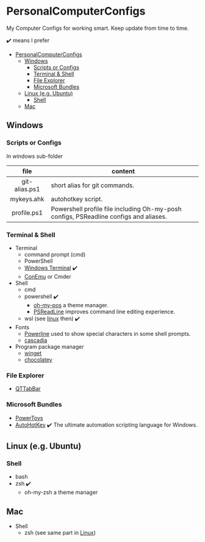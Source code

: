 # PersonalComputerConfigs

My Computer Configs for working smart. Keep update from time to time.

:heavy_check_mark: means I prefer

- [PersonalComputerConfigs](#personalcomputerconfigs)
  - [Windows](#windows)
    - [Scripts or Configs](#scripts-or-configs)
    - [Terminal & Shell](#terminal--shell)
    - [File Explorer](#file-explorer)
    - [Microsoft Bundles](#microsoft-bundles)
  - [Linux (e.g. Ubuntu)](#linux-eg-ubuntu)
    - [Shell](#shell)
  - [Mac](#mac)

## Windows

### Scripts or Configs

In windows sub-folder

|     file      | content                                                                               |
| :-----------: | ------------------------------------------------------------------------------------- |
| git-alias.ps1 | short alias for git commands.                                                         |
|  mykeys.ahk   | autohotkey script.                                                                    |
|  profile.ps1  | Powershell profile file including Oh-my-posh configs, PSReadline configs and aliases. |

### Terminal & Shell

- Terminal
  - command prompt (cmd)
  - PowerShell
  - [Windows Terminal](https://github.com/microsoft/terminal) :heavy_check_mark:
  - [ConEmu](https://github.com/Maximus5/ConEmu) or Cmder
- Shell
  - cmd
  - powershell :heavy_check_mark:
    - [oh-my-pos](https://github.com/JanDeDobbeleer/oh-my-posh) a theme manager.
    - [PSReadLine](https://github.com/PowerShell/PSReadLine) improves command line editing experience.
  - wsl (see [linux](#linux-eg-ubuntu) then) :heavy_check_mark:
- Fonts
  - [Powerline](https://github.com/powerline/fonts) used to show special characters in some shell prompts.
  - [cascadia](https://github.com/microsoft/cascadia-code)
- Program package manager
  - [winget](https://github.com/microsoft/winget-cli)
  - [chocolatey](https://chocolatey.org/)

### File Explorer

- [QTTabBar](http://qttabbar.wikidot.com/)

### Microsoft Bundles

- [PowerToys](https://github.com/microsoft/PowerToys)
- [AutoHotKey](https://www.autohotkey.com/) :heavy_check_mark: The ultimate automation scripting language for Windows.

## Linux (e.g. Ubuntu)

### Shell

- bash
- zsh :heavy_check_mark:
  - oh-my-zsh a theme manager

## Mac

- Shell
  - zsh (see same part in [Linux](#linux-eg-ubuntu))
